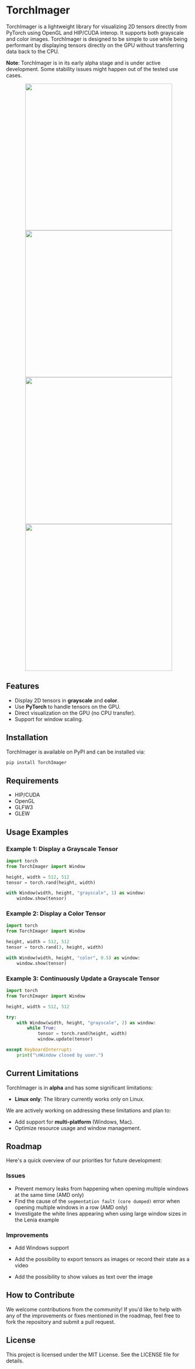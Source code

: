 # TorchImager

TorchImager is a lightweight library for visualizing 2D tensors directly from PyTorch using OpenGL and HIP/CUDA interop. It supports both grayscale and color images. TorchImager is designed to be simple to use while being performant by displaying tensors directly on the GPU without transferring data back to the CPU.

**Note**: TorchImager is in its early alpha stage and is under active development. Some stability issues might happen out of the tested use cases.

<p align="center">
    <img src="images/color.png" width="400" />
    <img src="images/greyscale.png" width="400" />
    <img src="images/kernel.png" width="400" />
    <img src="images/lenia.png" width="400" />
</p>

## Features

- Display 2D tensors in **grayscale** and **color**.
- Use **PyTorch** to handle tensors on the GPU.
- Direct visualization on the GPU (no CPU transfer).
- Support for window scaling.

## Installation

TorchImager is available on PyPI and can be installed via:

```bash
pip install TorchImager
```

## Requirements

- HIP/CUDA
- OpenGL
- GLFW3
- GLEW

## Usage Examples

### Example 1: Display a Grayscale Tensor

```python
import torch
from TorchImager import Window

height, width = 512, 512
tensor = torch.rand(height, width)

with Window(width, height, "grayscale", 1) as window:
    window.show(tensor)
```

### Example 2: Display a Color Tensor

```python
import torch
from TorchImager import Window

height, width = 512, 512
tensor = torch.rand(3, height, width)

with Window(width, height, "color", 0.5) as window:
    window.show(tensor)
```

### Example 3: Continuously Update a Grayscale Tensor

```python
import torch
from TorchImager import Window

height, width = 512, 512

try:
    with Window(width, height, "grayscale", 2) as window:
        while True:
            tensor = torch.rand(height, width)
            window.update(tensor)

except KeyboardInterrupt:
    print("\nWindow closed by user.")
```

## Current Limitations

TorchImager is in **alpha** and has some significant limitations:

- **Linux only**: The library currently works only on Linux.

We are actively working on addressing these limitations and plan to:

- Add support for **multi-platform** (Windows, Mac).
- Optimize resource usage and window management.

## Roadmap

Here's a quick overview of our priorities for future development:

### Issues

- Prevent memory leaks from happening when opening multiple windows at the same time (AMD only)
- Find the cause of the `segmentation fault (core dumped)` error when opening multiple windows in a row (AMD only)
- Investigate the white lines appearing when using large window sizes in the Lenia example

### Improvements

- Add Windows support

- Add the possibility to export tensors as images or record their state as a video
- Add the possibility to show values as text over the image

## How to Contribute

We welcome contributions from the community! If you'd like to help with any of the improvements or fixes mentioned in the roadmap, feel free to fork the repository and submit a pull request.

## License

This project is licensed under the MIT License. See the LICENSE file for details.
